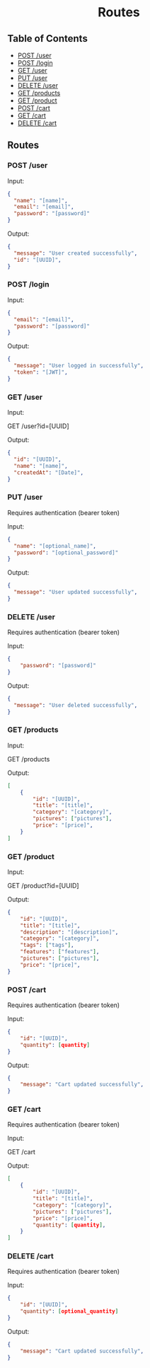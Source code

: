 <h1 align="center">Routes</h1>

## Table of Contents

- [POST /user](#post-user)
- [POST /login](#post-login)
- [GET /user](#get-user)
- [PUT /user](#put-user)
- [DELETE /user](#delete-user)
- [GET /products](#get-products)
- [GET /product](#get-product)
- [POST /cart](#post-cart)
- [GET /cart](#get-cart)
- [DELETE /cart](#delete-cart)

## Routes

### POST /user

Input:

```json
{
  "name": "[name]",
  "email": "[email]",
  "password": "[password]"
}
```

Output:

```json
{
  "message": "User created successfully",
  "id": "[UUID]",
}
```

### POST /login

Input:

```json
{
  "email": "[email]",
  "password": "[password]"
}
```

Output:

```json
{
  "message": "User logged in successfully",
  "token": "[JWT]",
}
```

### GET /user

Input:

GET /user?id=[UUID]

Output:

```json
{
  "id": "[UUID]",
  "name": "[name]",
  "createdAt": "[Date]",
}
```

### PUT /user

<span color="red">Requires authentication (bearer token)</span>

Input:

```json
{
  "name": "[optional_name]",
  "password": "[optional_password]"
}
```

Output:

```json
{
  "message": "User updated successfully",
}
```

### DELETE /user

<span color="red">Requires authentication (bearer token)</span>

Input:

```json
{
    "password": "[password]"
}
```

Output:

```json
{
  "message": "User deleted successfully",
}
```

### GET /products

Input:

GET /products

Output:

```json
[
    {
        "id": "[UUID]",
        "title": "[title]",
        "category": "[category]",
        "pictures": ["pictures"],
        "price": "[price]",
    }
]
```

### GET /product

Input:

GET /product?id=[UUID]

Output:

```json
{
    "id": "[UUID]",
    "title": "[title]",
    "description": "[description]",
    "category": "[category]",
    "tags": ["tags"],
    "features": ["features"],
    "pictures": ["pictures"],
    "price": "[price]",
}
```

### POST /cart

<span color="red">Requires authentication (bearer token)</span>

Input:

```json
{
    "id": "[UUID]",
    "quantity": [quantity]
}
```

Output:

```json
{
    "message": "Cart updated successfully",
}
```

### GET /cart

<span color="red">Requires authentication (bearer token)</span>

Input:

GET /cart

Output:

```json
[
    {
        "id": "[UUID]",
        "title": "[title]",
        "category": "[category]",
        "pictures": ["pictures"],
        "price": "[price]",
        "quantity": [quantity],
    }
]
```

### DELETE /cart

<span color="red">Requires authentication (bearer token)</span>

Input:

```json
{
    "id": "[UUID]",
    "quantity": [optional_quantity]
}
```

Output:

```json
{
    "message": "Cart updated successfully",
}
```
